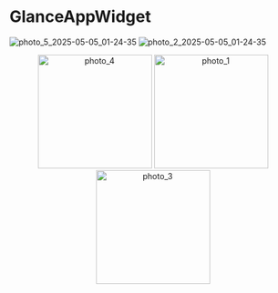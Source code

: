 ﻿# GlanceAppWidget
![photo_5_2025-05-05_01-24-35](https://github.com/user-attachments/assets/609006f3-a445-4db5-8fad-0561cd27c6e7)
![photo_2_2025-05-05_01-24-35](https://github.com/user-attachments/assets/f06f9531-94d0-409e-8401-27fecd8bcf48)
<p align="center">
  <img src="https://github.com/user-attachments/assets/69138f1d-6bee-4c96-96d1-c3dff9e1f88e" alt="photo_4" width="200" />
  <img src="https://github.com/user-attachments/assets/877168f1-2e38-4374-a8e2-76fcf1616baf" alt="photo_1" width="200" />
  <img src="https://github.com/user-attachments/assets/6596f692-5ae0-43d5-9e58-5a2610a26b43" alt="photo_3" width="200" />
</p>

